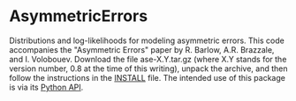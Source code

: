 # AsymmetricErrors
Distributions and log-likelihoods for modeling asymmetric errors.
This code accompanies the "Asymmetric Errors" paper by R. Barlow,
A.R. Brazzale, and I. Volobouev. Download the file ase-X.Y.tar.gz
(where X.Y stands for the version number, 0.8 at the time of this
writing), unpack the archive, and then follow the instructions in
the [INSTALL](./INSTALL) file. The intended use of this package is
via its [Python API](https://github.com/igvgit/AsymmetricErrorsPy).
